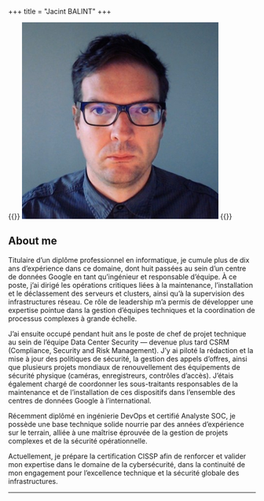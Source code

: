 +++
title = "Jacint BALINT"
+++

{{<gallery>}}
  <img src="profil.jpg" class="grid-w20 rounded-full" />
{{</gallery>}}

## About me

Titulaire d’un diplôme professionnel en informatique, je cumule plus de dix ans d’expérience dans ce domaine, dont huit passées au sein d’un centre de données Google en tant qu’ingénieur et responsable d’équipe. À ce poste, j’ai dirigé les opérations critiques liées à la maintenance, l’installation et le déclassement des serveurs et clusters, ainsi qu’à la supervision des infrastructures réseau. Ce rôle de leadership m’a permis de développer une expertise pointue dans la gestion d’équipes techniques et la coordination de processus complexes à grande échelle.

J’ai ensuite occupé pendant huit ans le poste de chef de projet technique au sein de l’équipe Data Center Security — devenue plus tard CSRM (Compliance, Security and Risk Management). J’y ai piloté la rédaction et la mise à jour des politiques de sécurité, la gestion des appels d’offres, ainsi que plusieurs projets mondiaux de renouvellement des équipements de sécurité physique (caméras, enregistreurs, contrôles d’accès). J’étais également chargé de coordonner les sous-traitants responsables de la maintenance et de l’installation de ces dispositifs dans l’ensemble des centres de données Google à l’international.

Récemment diplômé en ingénierie DevOps et certifié Analyste SOC, je possède une base technique solide nourrie par des années d’expérience sur le terrain, alliée à une maîtrise éprouvée de la gestion de projets complexes et de la sécurité opérationnelle. 

Actuellement, je prépare la certification CISSP afin de renforcer et valider mon expertise dans le domaine de la cybersécurité, dans la continuité de mon engagement pour l’excellence technique et la sécurité globale des infrastructures.

***
